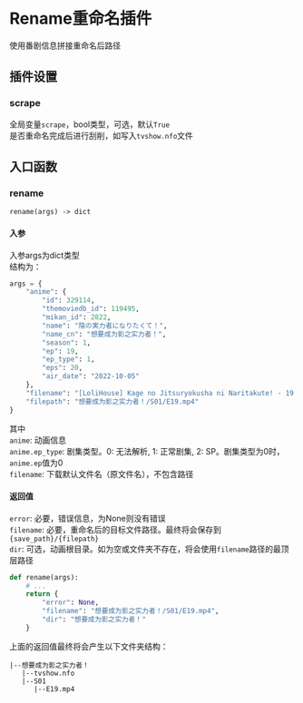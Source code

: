 # Rename重命名插件
使用番剧信息拼接重命名后路径


## 插件设置

### scrape
全局变量`scrape`，bool类型，可选，默认`True`  
是否重命名完成后进行刮削，如写入`tvshow.nfo`文件


## 入口函数
### rename
`rename(args) -> dict`

#### 入参
入参args为dict类型  
结构为：
```python
args = {
    "anime": {
        "id": 329114, 
        "themoviedb_id": 119495, 
        "mikan_id": 2822, 
        "name": "陰の実力者になりたくて！", 
        "name_cn": "想要成为影之实力者！", 
        "season": 1, 
        "ep": 19, 
        "ep_type": 1,
        "eps": 20, 
        "air_date": "2022-10-05"
    },
    "filename": "[LoliHouse] Kage no Jitsuryokusha ni Naritakute! - 19 [WebRip 1080p HEVC-10bit AAC][简繁内封字幕].mp4",
    "filepath": "想要成为影之实力者！/S01/E19.mp4"
}
```
其中  
`anime`: 动画信息  
`anime.ep_type`: 剧集类型。0: 无法解析, 1: 正常剧集, 2: SP。剧集类型为0时，`anime.ep`值为0  
`filename`: 下载默认文件名（原文件名），不包含路径  

#### 返回值
`error`: 必要，错误信息，为None则没有错误  
`filename`: 必要，重命名后的目标文件路径。最终将会保存到`{save_path}/{filepath}`    
`dir`: 可选，动画根目录。如为空或文件夹不存在，将会使用`filename`路径的最顶层路径      

```python
def rename(args):
    # ...
    return {
        "error": None,
        "filename": "想要成为影之实力者！/S01/E19.mp4",
        "dir": "想要成为影之实力者！"
    }
```
上面的返回值最终将会产生以下文件夹结构：  
```text
|--想要成为影之实力者！
   |--tvshow.nfo
   |--S01
      |--E19.mp4
```